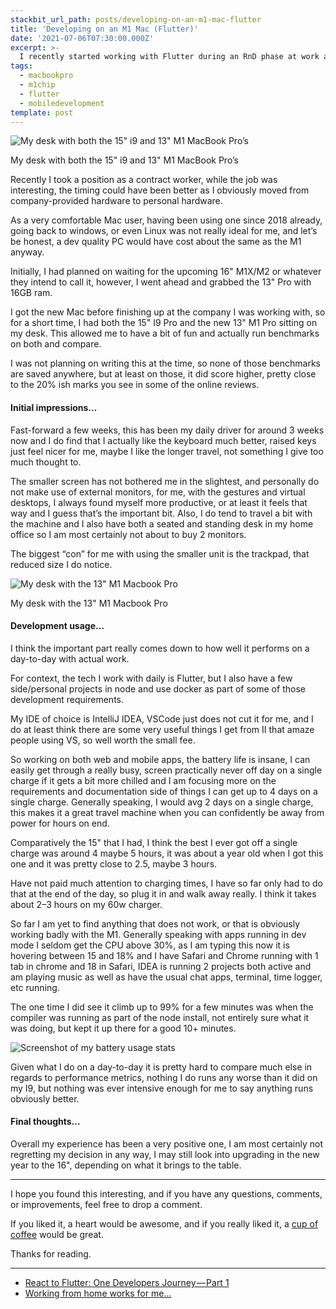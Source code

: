 ```yaml
---
stackbit_url_path: posts/developing-on-an-m1-mac-flutter
title: 'Developing on an M1 Mac (Flutter)'
date: '2021-07-06T07:30:00.000Z'
excerpt: >-
  I recently started working with Flutter during an RnD phase at work after Ionic which had been the planned direction revealed itself to be a non-viable option given the businesses requirement.
tags:
  - macbookpro
  - m1chip
  - flutter
  - mobiledevelopment
template: post
---
```


![My desk with both the 15" i9 and 13" M1 MacBook Pro’s](https://cdn.jsdelivr.net/gh/RemeJuan/remelehane@master/uPic/1*Kt-OmebhakPpDpsbBZZHCQ.jpeg)<figcaption>My desk with both the 15" i9 and 13" M1 MacBook Pro’s</figcaption>

Recently I took a position as a contract worker, while the job was interesting, the timing could have been better as I obviously moved from company-provided hardware to personal hardware.

As a very comfortable Mac user, having been using one since 2018 already, going back to windows, or even Linux was not really ideal for me, and let’s be honest, a dev quality PC would have cost about the same as the M1 anyway.

Initially, I had planned on waiting for the upcoming 16" M1X/M2 or whatever they intend to call it, however, I went ahead and grabbed the 13" Pro with 16GB ram.

I got the new Mac before finishing up at the company I was working with, so for a short time, I had both the 15" I9 Pro and the new 13" M1 Pro sitting on my desk. This allowed me to have a bit of fun and actually run benchmarks on both and compare.

I was not planning on writing this at the time, so none of those benchmarks are saved anywhere, but at least on those, it did score higher, pretty close to the 20% ish marks you see in some of the online reviews.

#### Initial impressions…

Fast-forward a few weeks, this has been my daily driver for around 3 weeks now and I do find that I actually like the keyboard much better, raised keys just feel nicer for me, maybe I like the longer travel, not something I give too much thought to.

The smaller screen has not bothered me in the slightest, and personally do not make use of external monitors, for me, with the gestures and virtual desktops, I always found myself more productive, or at least it feels that way and I guess that’s the important bit. Also, I do tend to travel a bit with the machine and I also have both a seated and standing desk in my home office so I am most certainly not about to buy 2 monitors.

The biggest “con” for me with using the smaller unit is the trackpad, that reduced size I do notice.

![My desk with the 13" M1 Macbook Pro](https://cdn.jsdelivr.net/gh/RemeJuan/remelehane@master/uPic/1*L0a5Si8dT5ACYGpfh6Whzw.jpeg)<figcaption>My desk with the 13" M1 Macbook Pro</figcaption>

#### Development usage…

I think the important part really comes down to how well it performs on a day-to-day with actual work.

For context, the tech I work with daily is Flutter, but I also have a few side/personal projects in node and use docker as part of some of those development requirements.

My IDE of choice is IntelliJ IDEA, VSCode just does not cut it for me, and I do at least think there are some very useful things I get from II that amaze people using VS, so well worth the small fee.

So working on both web and mobile apps, the battery life is insane, I can easily get through a really busy, screen practically never off day on a single charge if it gets a bit more chilled and I am focusing more on the requirements and documentation side of things I can get up to 4 days on a single charge. Generally speaking, I would avg 2 days on a single charge, this makes it a great travel machine when you can confidently be away from power for hours on end.

Comparatively the 15" that I had, I think the best I ever got off a single charge was around 4 maybe 5 hours, it was about a year old when I got this one and it was pretty close to 2.5, maybe 3 hours.

Have not paid much attention to charging times, I have so far only had to do that at the end of the day, so plug it in and walk away really. I think it takes about 2–3 hours on my 60w charger.

So far I am yet to find anything that does not work, or that is obviously working badly with the M1. Generally speaking with apps running in dev mode I seldom get the CPU above 30%, as I am typing this now it is hovering between 15 and 18% and I have Safari and Chrome running with 1 tab in chrome and 18 in Safari, IDEA is running 2 projects both active and am playing music as well as have the usual chat apps, terminal, time logger, etc running.

The one time I did see it climb up to 99% for a few minutes was when the compiler was running as part of the node install, not entirely sure what it was doing, but kept it up there for a good 10+ minutes.

![Screenshot of my battery usage stats](https://cdn.jsdelivr.net/gh/RemeJuan/remelehane@master/uPic/1*qod1YXr25wBQAwLYGn1jyg.png)

Given what I do on a day-to-day it is pretty hard to compare much else in regards to performance metrics, nothing I do runs any worse than it did on my I9, but nothing was ever intensive enough for me to say anything runs obviously better.

#### Final thoughts…

Overall my experience has been a very positive one, I am most certainly not regretting my decision in any way, I may still look into upgrading in the new year to the 16", depending on what it brings to the table.

****

I hope you found this interesting, and if you have any questions, comments, or improvements, feel free to drop a comment.

If you liked it, a heart would be awesome, and if you really liked it, a [cup of coffee](http://buymeacoffee.com/remelehane) would be great.

Thanks for reading.

****

- [React to Flutter: One Developers Journey — Part 1](https://remelehane.dev/posts/react-to-flutter-one-developers-journey-part-1/)
- [Working from home works for me…](https://remelehane.dev/posts/working-from-home-works-for-me/)